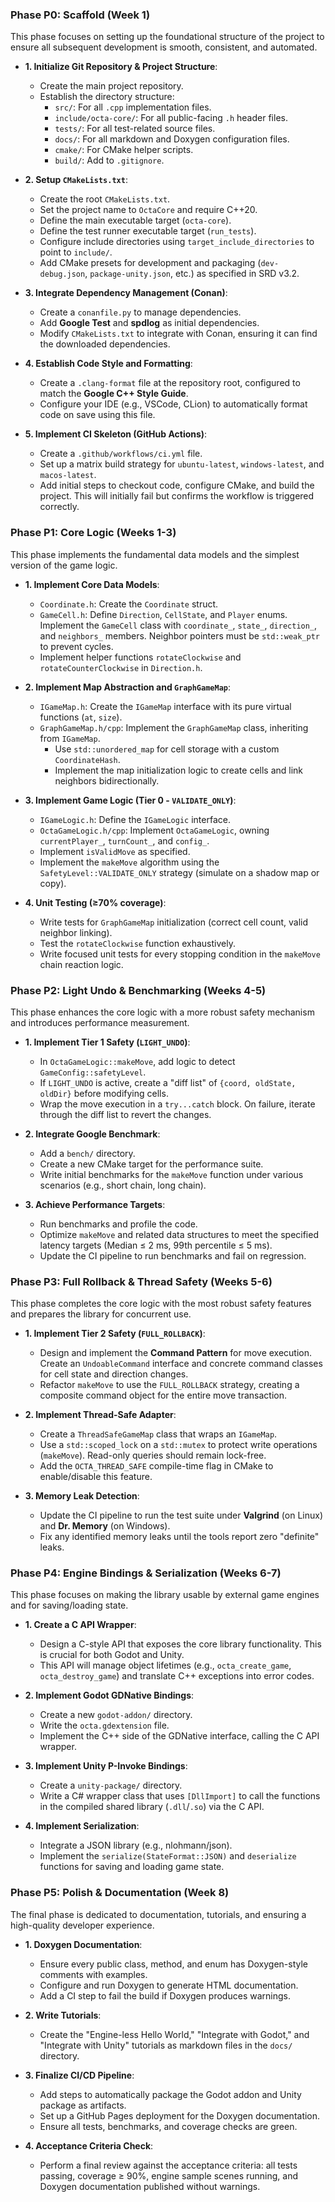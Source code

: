 ### Phase P0: Scaffold (Week 1)

This phase focuses on setting up the foundational structure of the project to ensure all subsequent development is smooth, consistent, and automated.

* **1. Initialize Git Repository & Project Structure**:
    * Create the main project repository.
    * Establish the directory structure:
        * `src/`: For all `.cpp` implementation files.
        * `include/octa-core/`: For all public-facing `.h` header files.
        * `tests/`: For all test-related source files.
        * `docs/`: For all markdown and Doxygen configuration files.
        * `cmake/`: For CMake helper scripts.
        * `build/`: Add to `.gitignore`.

* **2. Setup `CMakeLists.txt`**:
    * Create the root `CMakeLists.txt`.
    * Set the project name to `OctaCore` and require C++20.
    * Define the main executable target (`octa-core`).
    * Define the test runner executable target (`run_tests`).
    * Configure include directories using `target_include_directories` to point to `include/`.
    * Add CMake presets for development and packaging (`dev-debug.json`, `package-unity.json`, etc.) as specified in SRD v3.2.

* **3. Integrate Dependency Management (Conan)**:
    * Create a `conanfile.py` to manage dependencies.
    * Add **Google Test** and **spdlog** as initial dependencies.
    * Modify `CMakeLists.txt` to integrate with Conan, ensuring it can find the downloaded dependencies.

* **4. Establish Code Style and Formatting**:
    * Create a `.clang-format` file at the repository root, configured to match the **Google C++ Style Guide**.
    * Configure your IDE (e.g., VSCode, CLion) to automatically format code on save using this file.

* **5. Implement CI Skeleton (GitHub Actions)**:
    * Create a `.github/workflows/ci.yml` file.
    * Set up a matrix build strategy for `ubuntu-latest`, `windows-latest`, and `macos-latest`.
    * Add initial steps to checkout code, configure CMake, and build the project. This will initially fail but confirms the workflow is triggered correctly.

### Phase P1: Core Logic (Weeks 1-3)

This phase implements the fundamental data models and the simplest version of the game logic.

* **1. Implement Core Data Models**:
    * `Coordinate.h`: Create the `Coordinate` struct.
    * `GameCell.h`: Define `Direction`, `CellState`, and `Player` enums. Implement the `GameCell` class with `coordinate_`, `state_`, `direction_`, and `neighbors_` members. Neighbor pointers must be `std::weak_ptr` to prevent cycles.
    * Implement helper functions `rotateClockwise` and `rotateCounterClockwise` in `Direction.h`.

* **2. Implement Map Abstraction and `GraphGameMap`**:
    * `IGameMap.h`: Create the `IGameMap` interface with its pure virtual functions (`at`, `size`).
    * `GraphGameMap.h/cpp`: Implement the `GraphGameMap` class, inheriting from `IGameMap`.
        * Use `std::unordered_map` for cell storage with a custom `CoordinateHash`.
        * Implement the map initialization logic to create cells and link neighbors bidirectionally.

* **3. Implement Game Logic (Tier 0 - `VALIDATE_ONLY`)**:
    * `IGameLogic.h`: Define the `IGameLogic` interface.
    * `OctaGameLogic.h/cpp`: Implement `OctaGameLogic`, owning `currentPlayer_`, `turnCount_`, and `config_`.
    * Implement `isValidMove` as specified.
    * Implement the `makeMove` algorithm using the `SafetyLevel::VALIDATE_ONLY` strategy (simulate on a shadow map or copy).

* **4. Unit Testing (≥70% coverage)**:
    * Write tests for `GraphGameMap` initialization (correct cell count, valid neighbor linking).
    * Test the `rotateClockwise` function exhaustively.
    * Write focused unit tests for every stopping condition in the `makeMove` chain reaction logic.

### Phase P2: Light Undo & Benchmarking (Weeks 4-5)

This phase enhances the core logic with a more robust safety mechanism and introduces performance measurement.

* **1. Implement Tier 1 Safety (`LIGHT_UNDO`)**:
    * In `OctaGameLogic::makeMove`, add logic to detect `GameConfig::safetyLevel`.
    * If `LIGHT_UNDO` is active, create a "diff list" of `{coord, oldState, oldDir}` before modifying cells.
    * Wrap the move execution in a `try...catch` block. On failure, iterate through the diff list to revert the changes.

* **2. Integrate Google Benchmark**:
    * Add a `bench/` directory.
    * Create a new CMake target for the performance suite.
    * Write initial benchmarks for the `makeMove` function under various scenarios (e.g., short chain, long chain).

* **3. Achieve Performance Targets**:
    * Run benchmarks and profile the code.
    * Optimize `makeMove` and related data structures to meet the specified latency targets (Median ≤ 2 ms, 99th percentile ≤ 5 ms).
    * Update the CI pipeline to run benchmarks and fail on regression.

### Phase P3: Full Rollback & Thread Safety (Weeks 5-6)

This phase completes the core logic with the most robust safety features and prepares the library for concurrent use.

* **1. Implement Tier 2 Safety (`FULL_ROLLBACK`)**:
    * Design and implement the **Command Pattern** for move execution. Create an `UndoableCommand` interface and concrete command classes for cell state and direction changes.
    * Refactor `makeMove` to use the `FULL_ROLLBACK` strategy, creating a composite command object for the entire move transaction.

* **2. Implement Thread-Safe Adapter**:
    * Create a `ThreadSafeGameMap` class that wraps an `IGameMap`.
    * Use a `std::scoped_lock` on a `std::mutex` to protect write operations (`makeMove`). Read-only queries should remain lock-free.
    * Add the `OCTA_THREAD_SAFE` compile-time flag in CMake to enable/disable this feature.

* **3. Memory Leak Detection**:
    * Update the CI pipeline to run the test suite under **Valgrind** (on Linux) and **Dr. Memory** (on Windows).
    * Fix any identified memory leaks until the tools report zero "definite" leaks.

### Phase P4: Engine Bindings & Serialization (Weeks 6-7)

This phase focuses on making the library usable by external game engines and for saving/loading state.

* **1. Create a C API Wrapper**:
    * Design a C-style API that exposes the core library functionality. This is crucial for both Godot and Unity.
    * This API will manage object lifetimes (e.g., `octa_create_game`, `octa_destroy_game`) and translate C++ exceptions into error codes.

* **2. Implement Godot GDNative Bindings**:
    * Create a new `godot-addon/` directory.
    * Write the `octa.gdextension` file.
    * Implement the C++ side of the GDNative interface, calling the C API wrapper.

* **3. Implement Unity P-Invoke Bindings**:
    * Create a `unity-package/` directory.
    * Write a C# wrapper class that uses `[DllImport]` to call the functions in the compiled shared library (`.dll`/`.so`) via the C API.

* **4. Implement Serialization**:
    * Integrate a JSON library (e.g., nlohmann/json).
    * Implement the `serialize(StateFormat::JSON)` and `deserialize` functions for saving and loading game state.

### Phase P5: Polish & Documentation (Week 8)

The final phase is dedicated to documentation, tutorials, and ensuring a high-quality developer experience.

* **1. Doxygen Documentation**:
    * Ensure every public class, method, and enum has Doxygen-style comments with examples.
    * Configure and run Doxygen to generate HTML documentation.
    * Add a CI step to fail the build if Doxygen produces warnings.

* **2. Write Tutorials**:
    * Create the "Engine-less Hello World," "Integrate with Godot," and "Integrate with Unity" tutorials as markdown files in the `docs/` directory.

* **3. Finalize CI/CD Pipeline**:
    * Add steps to automatically package the Godot addon and Unity package as artifacts.
    * Set up a GitHub Pages deployment for the Doxygen documentation.
    * Ensure all tests, benchmarks, and coverage checks are green.

* **4. Acceptance Criteria Check**:
    * Perform a final review against the acceptance criteria: all tests passing, coverage ≥ 90%, engine sample scenes running, and Doxygen documentation published without warnings.